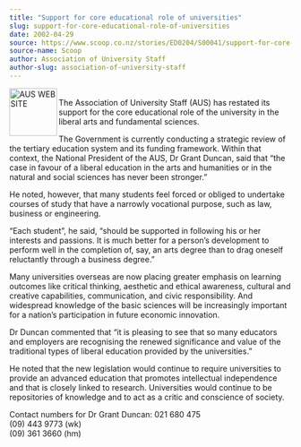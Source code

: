 ```yaml
---
title: "Support for core educational role of universities"
slug: support-for-core-educational-role-of-universities
date: 2002-04-29
source: https://www.scoop.co.nz/stories/ED0204/S00041/support-for-core-educational-role-of-universities.htm
source-name: Scoop
author: Association of University Staff
author-slug: association-of-university-staff
---
```


<p><img align="left" width="85" height="85" src="http://www.aus.ac.nz/pictures/logo.gif" alt="AUS WEB SITE" border="0"><br>The Association of
University Staff (AUS) has restated its support for the core
educational role of the university in the liberal arts and
fundamental sciences.</p>

<p>The Government is currently
conducting a strategic review of the tertiary education
system and its funding framework. Within that context, the
National President of the AUS, Dr Grant Duncan, said that
“the case in favour of a liberal education in the arts and
humanities or in the natural and social sciences has never
been stronger.”</p>

<p>He noted, however, that many students feel
forced or obliged to undertake courses of study that have a
narrowly vocational purpose, such as law, business or
engineering.</p>

<p>“Each student”, he said, “should be supported
in following his or her interests and passions. It is much
better for a person’s development to perform well in the
completion of, say, an arts degree than to drag oneself
reluctantly through a business degree.”</p>

<p>Many universities
overseas are now placing greater emphasis on learning
outcomes like critical thinking, aesthetic and ethical
awareness, cultural and creative capabilities,
communication, and civic responsibility. And widespread
knowledge of the basic sciences will be increasingly
important for a nation’s participation in future economic
innovation.</p>

<p>Dr Duncan commented that “it is pleasing to
see that so many educators and employers are recognising the
renewed significance and value of the traditional types of
liberal education provided by the universities.”<p>
<p>He noted
that the new legislation would continue to require
universities to provide an advanced education that promotes
intellectual independence and that is closely linked to
research. Universities would continue to be repositories of
knowledge and to act as a critic and conscience of
society.</p>



<p>Contact numbers for Dr Grant Duncan:		021 680
475<br>						(09) 443 9773 (wk)<br>						(09) 361 3660
(hm)</p>








<!--


